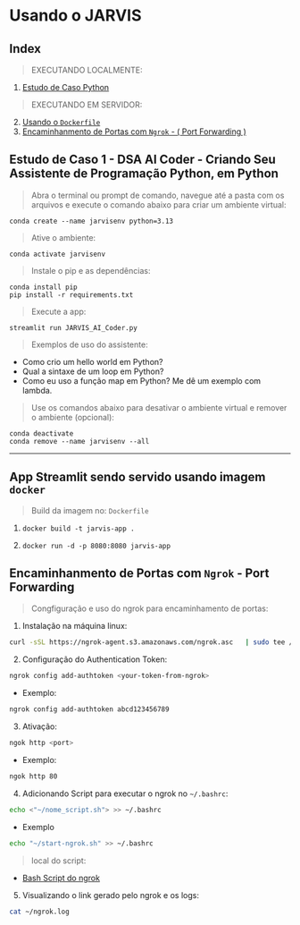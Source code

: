 # Usando o JARVIS

## Index

> EXECUTANDO LOCALMENTE:
1. [Estudo de Caso Python](#estudo-de-caso-1---dsa-ai-coder---criando-seu-assistente-de-programação-python-em-python)

> EXECUTANDO EM SERVIDOR:
2. [Usando o `Dockerfile`](#usando-o-dockerfile)
3. [Encaminhanmento de Portas com `Ngrok` - ( Port Forwarding )](#encaminhanmento-de-portas-com-ngrok---port-forwarding)

## Estudo de Caso 1 - DSA AI Coder - Criando Seu Assistente de Programação Python, em Python

> Abra o terminal ou prompt de comando, navegue até a pasta com os arquivos e execute o comando abaixo para criar um ambiente virtual:

`conda create --name jarvisenv python=3.13`

> Ative o ambiente:

`conda activate jarvisenv`

> Instale o pip e as dependências:

```
conda install pip
pip install -r requirements.txt 
```

> Execute a app:

`streamlit run JARVIS_AI_Coder.py`

> Exemplos de uso do assistente:

- Como crio um hello world em Python?
- Qual a sintaxe de um loop em Python?
- Como eu uso a função map em Python? Me dê um exemplo com lambda.

> Use os comandos abaixo para desativar o ambiente virtual e remover o ambiente (opcional):

```
conda deactivate
conda remove --name jarvisenv --all
```

---

## App Streamlit sendo servido usando imagem `docker`

> Build da imagem no: `Dockerfile`

1. `docker build -t jarvis-app .`

2. `docker run -d -p 8080:8080 jarvis-app`

## Encaminhanmento de Portas com `Ngrok` - Port Forwarding

> Congfiguração e uso do ngrok para encaminhamento de portas:

1. Instalação na máquina linux:
```bash
curl -sSL https://ngrok-agent.s3.amazonaws.com/ngrok.asc   | sudo tee /etc/apt/trusted.gpg.d/ngrok.asc >/dev/null   && echo "deb https://ngrok-agent.s3.amazonaws.com bookworm main"   | sudo tee /etc/apt/sources.list.d/ngrok.list   && sudo apt update   && sudo apt install ngrok
```

2. Configuração do Authentication Token:

```bash
ngrok config add-authtoken <your-token-from-ngrok>
```

- Exemplo:

```bash
ngrok config add-authtoken abcd123456789
```

3. Ativação:

```bash
ngok http <port>
```

- Exemplo:

```bash
ngok http 80
```

4. Adicionando Script para executar o ngrok no `~/.bashrc`:

```bash
echo <"~/nome_script.sh"> >> ~/.bashrc
```

- Exemplo

```bash
echo "~/start-ngrok.sh" >> ~/.bashrc
```

> local do script:

- [Bash Script do ngrok](./start-ngrok.sh)

5. Visualizando o link gerado pelo ngrok e os logs:

```bash
cat ~/ngrok.log
```
